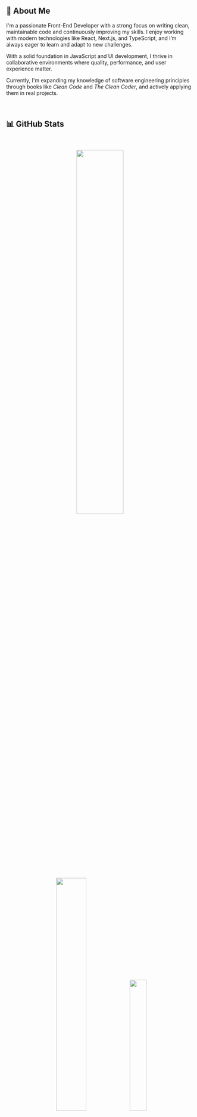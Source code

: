 ## 🌝 About Me
I'm a passionate Front-End Developer with a strong focus on writing clean, maintainable code and continuously improving my skills. I enjoy working with modern technologies like React, Next.js, and TypeScript, and I’m always eager to learn and adapt to new challenges.

With a solid foundation in JavaScript and UI development, I thrive in collaborative environments where quality, performance, and user experience matter.

Currently, I'm expanding my knowledge of software engineering principles through books like *Clean Code* and *The Clean Coder*, and actively applying them in real projects.
 
<br >

## 📊 GitHub Stats 
<br >

<p align="center">
  <a href="https://github.com/neginAhmadiTech">
    <img width="50%" src="https://github-readme-streak-stats.herokuapp.com/?user=neginAhmadiTech&layout=compact&theme=calm&hide_border=true&border_radius=15" />
  </a>
  <br >
  <img width="40%" src="https://github-readme-stats.vercel.app/api?username=neginAhmadiTech&show_icons=true&theme=calm&count_private=true&include_all_commits=true&hide_border=true&border_radius=15" />
  <img width="30%"  src="https://github-readme-stats.vercel.app/api/top-langs/?username=neginAhmadiTech&layout=compact&theme=calm&hide_border=true&border_radius=15" />

</p>







